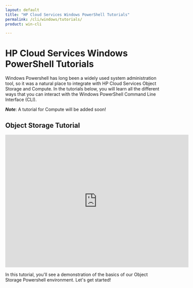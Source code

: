 ```yaml
---
layout: default
title: "HP Cloud Services Windows PowerShell Tutorials"
permalink: /cli/windows/tutorials/
product: win-cli

---
```

# HP Cloud Services Windows PowerShell Tutorials

Windows Powershell has long been a widely used system administration tool, so it was a natural place to integrate with HP Cloud Services Object Storage and Compute.  In the tutorials below, you will learn all the different ways that you can interact with the Windows PowerShell Command Line Interface (CLI).

<b><i>Note</i></b>: A tutorial for Compute will be added soon!

## Object Storage Tutorial

<iframe src="http://player.vimeo.com/video/33349560?title=0&amp;byline=0&amp;portrait=0" width="580" height="420" frameborder="0"> </iframe>

In this tutorial, you'll see a demonstration of the basics of our Object Storage Powershell environment. Let's get started!   

<!--## Compute Tutorial

<font color="Red"><b>TBD</b></font>

In this tutorial, you'll see a demonstration of the basics of our Compute Powershell environment.-->

 